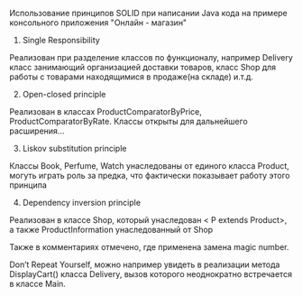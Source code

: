 Использование принципов SOLID при написании Java кода на примере консольного приложения "Онлайн - магазин"

  1. Single Responsibility
 
Реализован при разделение классов по функционалу, например Delivery класс занимающий организацией доставки товаров, класс Shop для работы с товарами находящимися в продаже(на складе) и.т.д.

  2. Open-closed principle
  
Реализован в классах ProductComparatorByPrice, ProductComparatorByRate. Классы открыты для дальнейшего расширения...

  3. Liskov substitution principle
  
Классы Book, Perfume, Watch унаследованы от единого класса Product, могуть играть роль за предка, что фактически показывает работу этого принципа

  4. Dependency inversion principle
  
Реализован в классе Shop, который унаследован < P extends Product>, а также ProductInformation унаследованный от Shop

Также в комментариях отмечено, где применена замена magic number.

Don’t Repeat Yourself, можно например увидеть в реализации метода DisplayCart() класса Delivery, вызов которого неоднократно встречается в классе Main.
